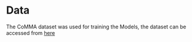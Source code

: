 # Data 

The CoMMA dataset was used for training the Models, the dataset can be accessed from [here](https://competitions.codalab.org/competitions/35482)

